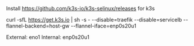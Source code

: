 Install https://github.com/k3s-io/k3s-selinux/releases for k3s

curl -sfL https://get.k3s.io | sh -s - --disable=traefik --disable=servicelb --flannel-backend=host-gw --flannel-iface=enp0s20u1

External: eno1
Internal: enp0s20u1
